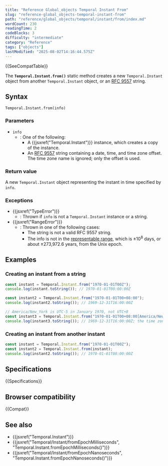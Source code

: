 ```yaml
---
title: "Reference Global_objects Temporal Instant From"
slug: "reference-global_objects-temporal-instant-from"
path: "reference/global_objects/temporal/instant/from/index.md"
wordCount: 230
readingTime: 2
codeBlocks: 3
difficulty: "intermediate"
category: "Reference"
tags: ["objects"]
lastModified: "2025-08-02T14:16:44.575Z"
---
```



{{SeeCompatTable}}

The **`Temporal.Instant.from()`** static method creates a new `Temporal.Instant` object from another `Temporal.Instant` object, or an [RFC 9557](/en-US/docs/Web/JavaScript/Reference/Global_Objects/Temporal/Instant#rfc_9557_format) string.

## Syntax

```js-nolint
Temporal.Instant.from(info)
```

### Parameters

- `info`
  - : One of the following:
    - A {{jsxref("Temporal.Instant")}} instance, which creates a copy of the instance.
    - An [RFC 9557](/en-US/docs/Web/JavaScript/Reference/Global_Objects/Temporal/Instant#rfc_9557_format) string containing a date, time, and time zone offset. The time zone name is ignored; only the offset is used.

### Return value

A new `Temporal.Instant` object representing the instant in time specified by `info`.

### Exceptions

- {{jsxref("TypeError")}}
  - : Thrown if `info` is not a `Temporal.Instant` instance or a string.
- {{jsxref("RangeError")}}
  - : Thrown in one of the following cases:
    - The string is not a valid RFC 9557 string.
    - The info is not in the [representable range](/en-US/docs/Web/JavaScript/Reference/Global_Objects/Temporal#representable_dates), which is ±10<sup>8</sup> days, or about ±273,972.6 years, from the Unix epoch.

## Examples

### Creating an instant from a string

```js
const instant = Temporal.Instant.from("1970-01-01T00Z");
console.log(instant.toString()); // 1970-01-01T00:00:00Z

const instant2 = Temporal.Instant.from("1970-01-01T00+08:00");
console.log(instant2.toString()); // 1969-12-31T16:00:00Z

// America/New_York is UTC-5 in January 1970, not UTC+8
const instant3 = Temporal.Instant.from("1970-01-01T00+08:00[America/New_York]");
console.log(instant3.toString()); // 1969-12-31T16:00:00Z; the time zone name is ignored
```

### Creating an instant from another instant

```js
const instant = Temporal.Instant.from("1970-01-01T00Z");
const instant2 = Temporal.Instant.from(instant);
console.log(instant2.toString()); // 1970-01-01T00:00:00Z
```

## Specifications

{{Specifications}}

## Browser compatibility

{{Compat}}

## See also

- {{jsxref("Temporal.Instant")}}
- {{jsxref("Temporal/Instant/fromEpochMilliseconds", "Temporal.Instant.fromEpochMilliseconds()")}}
- {{jsxref("Temporal/Instant/fromEpochNanoseconds", "Temporal.Instant.fromEpochNanoseconds()")}}
